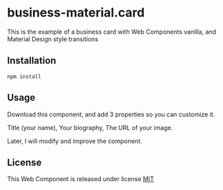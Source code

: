 # business-material.card
This is the example of a business card with Web Components vanilla, and Material Design style transitions

## Installation

`npm install`

## Usage
Download this component, and add 3 properties so you can customize it.

Title (your name),
Your biography,
The URL of your image.

Later, I will modify and improve the component.

## License
This Web Component is released under license [MIT](https://opensource.org/licenses/MIT)